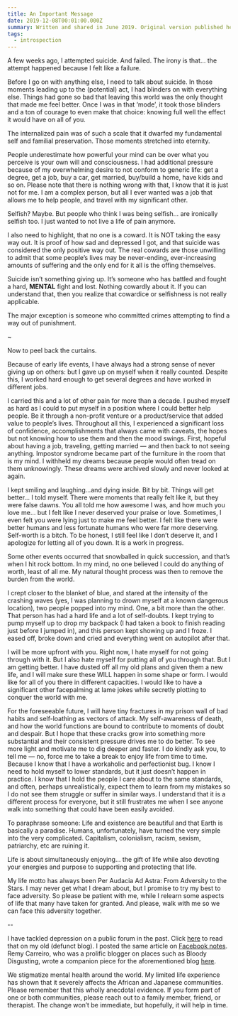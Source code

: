 ```yaml
---
title: An Important Message
date: 2019-12-08T00:01:00.000Z
summary: Written and shared in June 2019. Original version published here.
tags:
  - introspection
---
```

A few weeks ago, I attempted suicide. And failed. The irony is that… the attempt happened because I felt like a failure.

Before I go on with anything else, I need to talk about suicide. In those moments leading up to the (potential) act, I had blinders on with everything else. Things had gone so bad that leaving this world was the only thought that made me feel better. Once I was in that ‘mode’, it took those blinders and a ton of courage to even make that choice: knowing full well the effect it would have on all of you.

The internalized pain was of such a scale that it dwarfed my fundamental self and familial preservation. Those moments stretched into eternity.

People underestimate how powerful your mind can be over what you perceive is your own will and consciousness. I had additional pressure because of my overwhelming desire to not conform to generic life: get a degree, get a job, buy a car, get married, buy/build a home, have kids and so on. Please note that there is nothing wrong with that, I know that it is just not for me. I am a complex person, but all I ever wanted was a job that allows me to help people, and travel with my significant other.

Selfish? Maybe. But people who think I was being selfish… are ironically selfish too. I just wanted to not live a life of pain anymore.

I also need to highlight, that no one is a coward. It is NOT taking the easy way out. It is proof of how sad and depressed I got, and that suicide was considered the only positive way out. The real cowards are those unwilling to admit that some people’s lives may be never-ending, ever-increasing amounts of suffering and the only end for it all is the offing themselves.

Suicide isn’t something giving up. It’s someone who has battled and fought a hard, **MENTAL** fight and lost. Nothing cowardly about it. If you can understand that, then you realize that cowardice or selfishness is not really applicable.

The major exception is someone who committed crimes attempting to find a way out of punishment.

~

Now to peel back the curtains.

Because of early life events, I have always had a strong sense of never giving up on others: but I gave up on myself when it really counted. Despite this, I worked hard enough to get several degrees and have worked in different jobs. 

I carried this and a lot of other pain for more than a decade. I pushed myself as hard as I could to put myself in a position where I could better help people. Be it through a non-profit venture or a product/service that added value to people’s lives. Throughout all this, I experienced a significant loss of confidence, accomplishments that always came with caveats, the hopes but not knowing how to use them and then the mood swings. First, hopeful about having a job, traveling, getting married — and then back to not seeing anything. Impostor syndrome became part of the furniture in the room that is my mind. I withheld my dreams because people would often tread on them unknowingly. These dreams were archived slowly and never looked at again.

I kept smiling and laughing...and dying inside. Bit by bit. Things will get better… I told myself. There were moments that really felt like it, but they were false dawns. You all told me how awesome I was, and how much you love me… but I felt like I never deserved your praise or love. Sometimes, I even felt you were lying just to make me feel better. I felt like there were better humans and less fortunate humans who were far more deserving. Self-worth is a bitch. To be honest, I still feel like I don’t deserve it, and I apologize for letting all of you down. It is a work in progress. 

Some other events occurred that snowballed in quick succession, and that’s when I hit rock bottom. In my mind, no one believed I could do anything of worth, least of all me. My natural thought process was then to remove the burden from the world.

I crept closer to the blanket of blue, and stared at the intensity of the crashing waves (yes, I was planning to drown myself at a known dangerous location), two people popped into my mind. One, a bit more than the other. That person has had a hard life and a lot of self-doubts. I kept trying to pump myself up to drop my backpack (I had taken a book to finish reading just before I jumped in), and this person kept showing up and I froze. I eased off, broke down and cried and everything went on autopilot after that.

I will be more upfront with you. Right now, I hate myself for not going through with it. But I also hate myself for putting all of you through that. But I am getting better. I have dusted off all my old plans and given them a new life, and I will make sure these WILL happen in some shape or form. I would like for all of you there in different capacities. I would like to have a significant other facepalming at lame jokes while secretly plotting to conquer the world with me.

For the foreseeable future, I will have tiny fractures in my prison wall of bad habits and self-loathing as vectors of attack. My self-awareness of death, and how the world functions are bound to contribute to moments of doubt and despair. But I hope that these cracks grow into something more substantial and their consistent pressure drives me to do better. To see more light and motivate me to dig deeper and faster. I do kindly ask you, to tell me — no, force me to take a break to enjoy life from time to time. Because I know that I have a workaholic and perfectionist bug. I know I need to hold myself to lower standards, but it just doesn’t happen in practice. I know that I hold the people I care about to the same standards, and often, perhaps unrealistically, expect them to learn from my mistakes so I do not see them struggle or suffer in similar ways. I understand that it is a different process for everyone, but it still frustrates me when I see anyone walk into something that could have been easily avoided.

To paraphrase someone: Life and existence are beautiful and that Earth is basically a paradise. Humans, unfortunately, have turned the very simple into the very complicated. Capitalism, colonialism, racism, sexism, patriarchy, etc are ruining it.

Life is about simultaneously enjoying… the gift of life while also devoting your energies and purpose to supporting and protecting that life.

My life motto has always been Per Audacia Ad Astra: From Adversity to the Stars. I may never get what I dream about, but I promise to try my best to face adversity. So please be patient with me, while I relearn some aspects of life that many have taken for granted. And please, walk with me so we can face this adversity together.

\--

I have tackled depression on a public forum in the past. Click [here](https://coblogtest.wordpress.com/2013/12/10/depression) to read that on my old (defunct blog). I posted the same article on [Facebook notes](https://www.facebook.com/notes/edson-a-chilundo/depression/462445877165445/). Remy Carreiro, who was a prolific blogger on places such as Bloody Disgusting, wrote a companion piece for the aforementioned blog [here](https://coblogtest.wordpress.com/2014/06/02/breaking-sad).

We stigmatize mental health around the world. My limited life experience has shown that it severely affects the African and Japanese communities. Please remember that this wholly anecdotal evidence. If you form part of one or both communities, please reach out to a family member, friend, or therapist. The change won’t be immediate, but hopefully, it will help in time.
